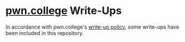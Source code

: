 # [pwn.college](https://pwn.college/) Write-Ups

In accordance with pwn.college's [write-up policy](https://pwn.college/#collaboration-livestream-and-writeup-policy), some write-ups have been included in this repository.

